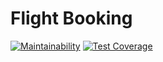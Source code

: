 # Flight Booking

[![Maintainability](https://api.codeclimate.com/v1/badges/ce2535ff7a8508bbb623/maintainability)](https://codeclimate.com/github/ascii-dev/flight-booking/maintainability)
[![Test Coverage](https://api.codeclimate.com/v1/badges/ce2535ff7a8508bbb623/test_coverage)](https://codeclimate.com/github/ascii-dev/flight-booking/test_coverage)

